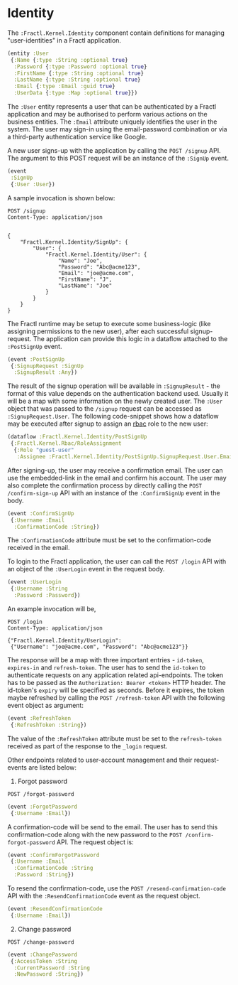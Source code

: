 # Identity

The `:Fractl.Kernel.Identity` component contain definitions for managing "user-identities" in a Fractl application.

```clojure
(entity :User
 {:Name {:type :String :optional true}
  :Password {:type :Password :optional true}
  :FirstName {:type :String :optional true}
  :LastName {:type :String :optional true}
  :Email {:type :Email :guid true}
  :UserData {:type :Map :optional true}})
```

The `:User` entity represents a user that can be authenticated by a Fractl application and may be authorised to perform various actions on the business entities. The `:Email` attribute uniquely identifies the user in the system. The user may sign-in using the email-password combination or via a third-party authentication service like Google.

A new user signs-up with the application by calling the `POST /signup` API. The argument to this POST request will be an instance of
the `:SignUp` event.

```clojure
(event
 :SignUp
 {:User :User})
```

A sample invocation is shown below:


```
POST /signup
Content-Type: application/json


{
    "Fractl.Kernel.Identity/SignUp": {
        "User": {
            "Fractl.Kernel.Identity/User": {
                "Name": "Joe",
                "Password": "Abc@acme123",
                "Email": "joe@acme.com",
                "FirstName": "J",
                "LastName": "Joe"
            }
        }
    }
}
```

The Fractl runtime may be setup to execute some business-logic (like assigning permissions to the new user),
after each successful signup-request. The application can provide this logic in a dataflow attached to the `:PostSignUp` event.

```clojure
(event :PostSignUp
 {:SignupRequest :SignUp
  :SignupResult :Any})
```

The result of the signup operation will be available in `:SignupResult` - the format of this value depends on the authentication
backend used. Usually it will be a map with some information on the newly created user. The `:User` object that was passed to
the `/signup` request can be accessed as `:SignupRequest.User`. The following code-snippet shows how a dataflow may be
executed after signup to assign an [rbac](rbac) role to the new user:

```clojure
(dataflow :Fractl.Kernel.Identity/PostSignUp
 {:Fractl.Kernel.Rbac/RoleAssignment
  {:Role "guest-user" 
   :Assignee :Fractl.Kernel.Identity/PostSignUp.SignupRequest.User.Email}})
```

After signing-up, the user may receive a confirmation email. The user can use the embedded-link in the email and confirm his account.
The user may also complete the confirmation process by directly calling the `POST /confirm-sign-up` API with an instance of the
`:ConfirmSignUp` event in the body.

```clojure
(event :ConfirmSignUp
 {:Username :Email
  :ConfirmationCode :String})
```

The `:ConfirmationCode` attribute must be set to the confirmation-code received in the email.

To login to the Fractl application, the user can call the `POST /login` API with an object of the `:UserLogin` event in the
request body.

```clojure
(event :UserLogin 
 {:Username :String
  :Password :Password})
```

An example invocation will be,

```
POST /login
Content-Type: application/json

{"Fractl.Kernel.Identity/UserLogin":
 {"Username": "joe@acme.com", "Password": "Abc@acme123"}}
```

The response will be a map with three important entries - `id-token`, `expires-in` and `refresh-token`. The user has to
send the `id-token` to authenticate requests on any application related api-endpoints. The token has to be passed as
the `Authorization: Bearer <token>` HTTP header. The id-token's  `expiry` will be specified as seconds. Before it expires,
the token maybe refreshed by calling the `POST /refresh-token` API with the following event object as argument:

```clojure
(event :RefreshToken
 {:RefreshToken :String})
```

The value of the `:RefreshToken` attribute must be set to the `refresh-token` received as part of the response to the 
`_login` request.

Other endpoints related to user-account management and their request-events are listed below:

1. Forgot password

`POST /forgot-password`

```clojure
(event :ForgotPassword
 {:Username :Email})
```

A confirmation-code will be send to the email. The user has to send this confirmation-code along with the new password
to the `POST /confirm-forgot-password` API. The request object is:

```clojure
(event :ConfirmForgotPassword
 {:Username :Email
  :ConfirmationCode :String
  :Password :String})
```

To resend the confirmation-code, use the `POST /resend-confirmation-code` API with the `:ResendConfirmationCode` event
as the request object.

```clojure
(event :ResendConfirmationCode
 {:Username :Email})
```

2. Change password

`POST /change-password`

```clojure
(event :ChangePassword
 {:AccessToken :String
  :CurrentPassword :String
  :NewPassword :String})
```
